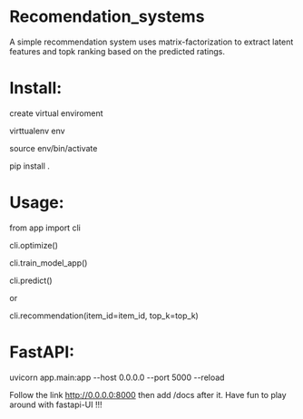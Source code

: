 # Recomendation_systems


A simple recommendation system uses matrix-factorization to extract latent features and topk ranking based on the predicted ratings.

# Install:

create virtual enviroment

virttualenv env

source env/bin/activate

pip install .

# Usage:

from app import cli

cli.optimize()

cli.train_model_app()

cli.predict()

or

cli.recommendation(item_id=item_id, top_k=top_k)

# FastAPI:

uvicorn app.main:app --host 0.0.0.0 --port 5000 --reload

Follow the link http://0.0.0.0:8000 then add /docs after it. Have fun to play around with fastapi-UI !!! 
